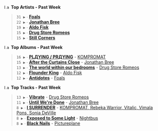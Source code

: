 <!--START_LASTFM_ARTISTS:{"period": "7day", "rows": 5}-->
<a href="https://last.fm" target="_blank"><img src="https://user-images.githubusercontent.com/17434202/215290617-e793598d-d7c9-428f-9975-156db1ba89cc.svg" alt="Last.fm Logo" width="18" height="13"/></a> **Top Artists - Past Week**

> `31 ▶️` ∙ **[Foals](https://www.last.fm/music/Foals)**<br/>
> `22 ▶️` ∙ **[Jonathan Bree](https://www.last.fm/music/Jonathan+Bree)**<br/>
> `19 ▶️` ∙ **[Aldo Fisk](https://www.last.fm/music/Aldo+Fisk)**<br/>
> `15 ▶️` ∙ **[Drug Store Romeos](https://www.last.fm/music/Drug+Store+Romeos)**<br/>
> `15 ▶️` ∙ **[Still Corners](https://www.last.fm/music/Still+Corners)**<br/>
<!--END_LASTFM_ARTISTS-->

<!--START_LASTFM_ALBUMS:{"period": "7day", "rows": 5}-->
<a href="https://last.fm" target="_blank"><img src="https://user-images.githubusercontent.com/17434202/215290617-e793598d-d7c9-428f-9975-156db1ba89cc.svg" alt="Last.fm Logo" width="18" height="13"/></a> **Top Albums - Past Week**

> `16 ▶️` ∙ **[PLДYING / PRДYING](https://www.last.fm/music/KOMPROMAT/PL%D0%94YING+%2F+PR%D0%94YING)** - [KOMPROMAT](https://www.last.fm/music/KOMPROMAT)<br/>
> `15 ▶️` ∙ **[After the Curtains Close](https://www.last.fm/music/Jonathan+Bree/After+the+Curtains+Close)** - [Jonathan Bree](https://www.last.fm/music/Jonathan+Bree)<br/>
> `13 ▶️` ∙ **[The world within our bedrooms](https://www.last.fm/music/Drug+Store+Romeos/The+world+within+our+bedrooms)** - [Drug Store Romeos](https://www.last.fm/music/Drug+Store+Romeos)<br/>
> `12 ▶️` ∙ **[Flounder King](https://www.last.fm/music/Aldo+Fisk/Flounder+King)** - [Aldo Fisk](https://www.last.fm/music/Aldo+Fisk)<br/>
> `12 ▶️` ∙ **[Antidotes](https://www.last.fm/music/Foals/Antidotes)** - [Foals](https://www.last.fm/music/Foals)<br/>
<!--END_LASTFM_ALBUMS-->

<!--START_LASTFM_TRACKS:{"period": "7day", "rows": 5}-->
<a href="https://last.fm" target="_blank"><img src="https://user-images.githubusercontent.com/17434202/215290617-e793598d-d7c9-428f-9975-156db1ba89cc.svg" alt="Last.fm Logo" width="18" height="13"/></a> **Top Tracks - Past Week**

> `13 ▶️` ∙ **[Vibrate](https://www.last.fm/music/Drug+Store+Romeos/_/Vibrate)** - [Drug Store Romeos](https://www.last.fm/music/Drug+Store+Romeos)<br/>
> `11 ▶️` ∙ **[Until We're Done](https://www.last.fm/music/Jonathan+Bree/_/Until+We%27re+Done)** - [Jonathan Bree](https://www.last.fm/music/Jonathan+Bree)<br/>
> `8 ▶️` ∙ **[I SURRENDER](https://www.last.fm/music/KOMPROMAT,+Rebeka+Warrior,+Vitalic,+Vimala+Pons,+Sonia+DeVille/_/I+SURRENDER)** - [KOMPROMAT, Rebeka Warrior, Vitalic, Vimala Pons, Sonia DeVille](https://www.last.fm/music/KOMPROMAT,+Rebeka+Warrior,+Vitalic,+Vimala+Pons,+Sonia+DeVille)<br/>
> `8 ▶️` ∙ **[Exposed to Some Light](https://www.last.fm/music/Nightbus/_/Exposed+to+Some+Light)** - [Nightbus](https://www.last.fm/music/Nightbus)<br/>
> `8 ▶️` ∙ **[Black Nails](https://www.last.fm/music/Pictureplane/_/Black+Nails)** - [Pictureplane](https://www.last.fm/music/Pictureplane)<br/>
<!--END_LASTFM_TRACKS-->
